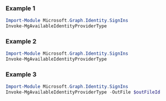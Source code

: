 ### Example 1
```powershell
Import-Module Microsoft.Graph.Identity.SignIns
Invoke-MgAvailableIdentityProviderType
```
### Example 2
```powershell
Import-Module Microsoft.Graph.Identity.SignIns
Invoke-MgAvailableIdentityProviderType
```
### Example 3
```powershell
Import-Module Microsoft.Graph.Identity.SignIns
Invoke-MgAvailableIdentityProviderType -OutFile $outFileId
```
